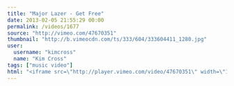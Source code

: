 ```yaml
---
title: "Major Lazer - Get Free"
date: 2013-02-05 21:55:29 00:00
permalink: /videos/1677
source: "http://vimeo.com/47670351"
thumbnail: "http://b.vimeocdn.com/ts/333/604/333604411_1280.jpg"
user:
  username: "kimcross"
  name: "Kim Cross"
tags: ["music video"]
html: "<iframe src=\"http://player.vimeo.com/video/47670351\" width=\"1280\" height=\"720\" frameborder=\"0\" webkitAllowFullScreen mozallowfullscreen allowFullScreen></iframe>"
---
```


